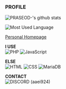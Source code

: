 ### PROFILE
![PRASEOD-'s github stats](https://github-readme-stats.vercel.app/api?username=aaei924&show_icons=true&count_private=true&theme=tokyonight)

![Most Used Language](https://github-readme-stats.vercel.app/api/top-langs/?username=aaei924&theme=tokyonight&layout=compact&langs_count=10)

[Personal Homepage](https://prws.kr)

**I USE**<br>
![PHP](https://img.shields.io/badge/PHP-777BB4?style=for-the-badge&logo=php&logoColor=fff)
![JavaScript](https://img.shields.io/badge/-javascript-c2ad07?style=for-the-badge&logo=javascript&logoColor=fff)

**ELSE**<br>
![HTML](https://img.shields.io/badge/HTML-E34F26?style=for-the-badge&logo=html5&logoColor=fff)
![CSS](https://img.shields.io/badge/CSS-1572B6?style=for-the-badge&logo=css3&logoColor=fff)
![MariaDB](https://img.shields.io/badge/MariaDB-003545?style=for-the-badge&logo=MariaDB&logoColor=fff)

**CONTACT**<br>
![DISCORD](https://img.shields.io/badge/DISCORD-8ea1e1?style=for-the-badge&logo=discord&logoColor=fff) (aaei924)

